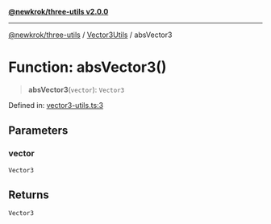 [**@newkrok/three-utils v2.0.0**](../../../../README.md)

***

[@newkrok/three-utils](../../../../globals.md) / [Vector3Utils](../README.md) / absVector3

# Function: absVector3()

> **absVector3**(`vector`): `Vector3`

Defined in: [vector3-utils.ts:3](https://github.com/NewKrok/three-utils/blob/8b62813b0bd4d9cac17cb2423f600f7f4b2f5818/src/vector3-utils.ts#L3)

## Parameters

### vector

`Vector3`

## Returns

`Vector3`
